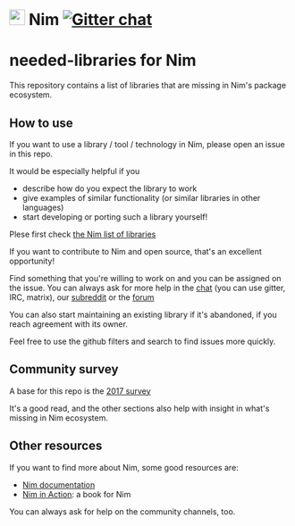 # <img src="https://raw.githubusercontent.com/nim-lang/assets/master/Art/logo-crown.png" height="28px"/> Nim  [![Gitter chat](https://badges.gitter.im/gitterHQ/gitter.svg)](https://gitter.im/nim-lang/nim)

# needed-libraries for Nim

This repository contains a list of libraries that are missing in Nim's package ecosystem.

## How to use

If you want to use a library / tool / technology in Nim, please open an issue in this repo.

It would be especially helpful if you

* describe how do you expect the library to work
* give examples of similar functionality (or similar libraries in other languages)
* start developing or porting such a library yourself!

Plese first check [the Nim list of libraries](https://nim-lang.org/docs/lib.html)


If you want to contribute to Nim and open source, that's an excellent opportunity!

Find something that you're willing to work on and you can be assigned on the issue.
You can always ask for more help in the [chat](https://gitter.im/nim-lang/nim/) (you can use gitter, IRC, matrix), our [subreddit](https://reddit.com/r/nim/) or the [forum](https://forum.nim-lang.org/)

You can also start maintaining an existing library if it's abandoned, if you reach agreement with its owner.

Feel free to use the github filters and search to find issues more quickly.

## Community survey

A base for this repo is the [2017 survey](https://nim-lang.org/blog/2017/10/01/community-survey-results-2017.html#what-critical-libraries-are-missing-in-the-nim-ecosystem)

It's a good read, and the other sections also help with insight in what's missing in Nim ecosystem.

## Other resources

If you want to find more about Nim, some good resources are:

* [Nim documentation](https://nim-lang.org/documentation.html)
* [Nim in Action](https://book.picheta.me/): a book for Nim

You can always ask for help on the community channels, too.


